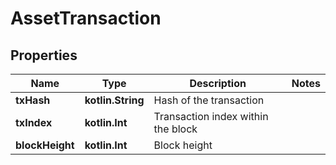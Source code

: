 
# AssetTransaction

## Properties
Name | Type | Description | Notes
------------ | ------------- | ------------- | -------------
**txHash** | **kotlin.String** | Hash of the transaction | 
**txIndex** | **kotlin.Int** | Transaction index within the block | 
**blockHeight** | **kotlin.Int** | Block height | 




